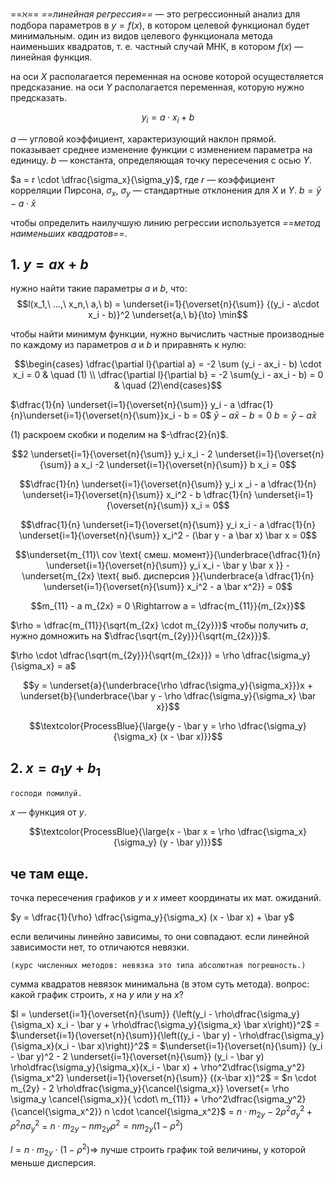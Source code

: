 ==$\aleph$== *==линейная регрессия==* — это регрессионный анализ для подбора параметров в $y = f(x)$, в котором целевой функционал будет минимальным. один из видов целевого функционала метода наименьших квадратов, т. е. частный случай МНК, в котором $f(x)$ — линейная функция.

на оси $X$ располагается переменная на основе которой осуществляется предсказание.
на оси $Y$ располагается переменная, которую нужно предсказать.

$$y_i = a \cdot x_i + b$$

$a$ — угловой коэффициент, характеризующий наклон прямой. показывает среднее изменение функции с изменением параметра на единицу.
$b$ — константа, определяющая точку пересечения с осью $Y$.

$a = r \cdot \dfrac{\sigma_x}{\sigma_y}$, где $r$ — коэффициент корреляции Пирсона, $\sigma_x,\ \sigma_y$ — стандартные отклонения для $X$ и $Y$.
$b = \bar y - a \cdot \bar x$

чтобы определить наилучшую линию регрессии используется *==метод наименьших квадратов==*.

## 1. $y = ax+b$

нужно найти такие параметры $a$ и $b$, что:
$$l(x_1,\ ...,\ x_n,\ a,\ b) = \underset{i=1}{\overset{n}{\sum}} {(y_i - a\cdot x_i - b)}^2 \underset{a,\ b}{\to} \min$$

чтобы найти минимум функции, нужно вычислить частные производные по каждому из параметров $a$ и $b$ и приравнять к нулю:

$$\begin{cases} \dfrac{\partial l}{\partial a} = -2 \sum (y_i - ax_i - b) \cdot x_i = 0 & \quad (1) \\ \dfrac{\partial l}{\partial b} = -2 \sum(y_i - ax_i - b) = 0 & \quad (2)\end{cases}$$

$\dfrac{1}{n} \underset{i=1}{\overset{n}{\sum}} y_i - a \dfrac{1}{n}\underset{i=1}{\overset{n}{\sum}}x_i - b = 0$
$\bar y - a \bar x - b = 0$
$b = \bar y - a \bar x$

$(1)$ раскроем скобки и поделим на $-\dfrac{2}{n}$.

$$2 \underset{i=1}{\overset{n}{\sum}} y_i x_i - 2 \underset{i=1}{\overset{n}{\sum}} a x_i -2 \underset{i=1}{\overset{n}{\sum}} b x_i = 0$$

$$\dfrac{1}{n} \underset{i=1}{\overset{n}{\sum}} y_i x _i - a \dfrac{1}{n} \underset{i=1}{\overset{n}{\sum}} x_i^2 - b \dfrac{1}{n} \underset{i=1}{\overset{n}{\sum}} x_i = 0$$

$$\dfrac{1}{n} \underset{i=1}{\overset{n}{\sum}} y_i x_i - a \dfrac{1}{n} \underset{i=1}{\overset{n}{\sum}} x_i^2 - (\bar y - a \bar x) \bar x = 0$$

$$\underset{m_{11}\ cov \text{ смеш. момент}}{\underbrace{\dfrac{1}{n} \underset{i=1}{\overset{n}{\sum}} y_i x_i - \bar y \bar x }} - \underset{m_{2x} \text{ выб. дисперсия }}{\underbrace{a \dfrac{1}{n} \underset{i=1}{\overset{n}{\sum}} x_i^2 - a \bar x^2}} = 0$$

$$m_{11} - a m_{2x} = 0 \Rightarrow a = \dfrac{m_{11}}{m_{2x}}$$

$\rho = \dfrac{m_{11}}{\sqrt{m_{2x} \cdot m_{2y}}}$ чтобы получить $a$, нужно домножить на $\dfrac{\sqrt{m_{2y}}}{\sqrt{m_{2x}}}$.

$\rho \cdot \dfrac{\sqrt{m_{2y}}}{\sqrt{m_{2x}}} = \rho \dfrac{\sigma_y}{\sigma_x} = a$

$$y = \underset{a}{\underbrace{\rho \dfrac{\sigma_y}{\sigma_x}}}x + \underset{b}{\underbrace{\bar y - \rho \dfrac{\sigma_y}{\sigma_x} \bar x}}$$

$$\textcolor{ProcessBlue}{\large{y - \bar y = \rho \dfrac{\sigma_y}{\sigma_x} (x - \bar x)}}$$



## 2. $x=a_1y + b_1$

```
господи помилуй.
```

$x$ — функция от $y$.

$$\textcolor{ProcessBlue}{\large{x - \bar x = \rho \dfrac{\sigma_x}{\sigma_y} (y - \bar y)}}$$

## че там еще.

точка пересечения графиков $y$ и $x$ имеет координаты их мат. ожиданий.

$y = \dfrac{1}{\rho} \dfrac{\sigma_y}{\sigma_x} (x - \bar x) + \bar y$

если величины линейно зависимы, то они совпадают. если линейной зависимости нет, то отличаются невязки.
```
(курс численных методов: невязка это типа абсолютная погрешность.)
```

сумма квадратов невязок минимальна (в этом суть метода). вопрос: какой график строить, $x$ на $y$ или $y$ на $x$?

$l = \underset{i=1}{\overset{n}{\sum}} {\left(y_i - \rho\dfrac{\sigma_y}{\sigma_x} x_i - \bar y + \rho\dfrac{\sigma_y}{\sigma_x} \bar x\right)}^2$ $=$ $\underset{i=1}{\overset{n}{\sum}}{\left((y_i - \bar y) - \rho\dfrac{\sigma_y}{\sigma_x}(x_i - \bar x)\right)}^2$ $=$ $\underset{i=1}{\overset{n}{\sum}} (y_i - \bar y)^2 - 2 \underset{i=1}{\overset{n}{\sum}} (y_i - \bar y) \rho\dfrac{\sigma_y}{\sigma_x}(x_i - \bar x) + \rho^2\dfrac{\sigma_y^2}{\sigma_x^2} \underset{i=1}{\overset{n}{\sum}} {(x-\bar x)}^2$ $=$ $n \cdot m_{2y} - 2 \rho\dfrac{\sigma_y}{\cancel{\sigma_x}} \overset{= \rho \sigma_y \cancel{\sigma_x}}{ \cdot\ m_{11}} + \rho^2\dfrac{\sigma_y^2}{\cancel{\sigma_x^2}} n \cdot \cancel{\sigma_x^2}$ $=$ $n \cdot m_{2y} - 2 \rho^2 \sigma_y^2 + \rho^2 n \sigma_y^2$ $=$ $n \cdot m_{2y} - n m_{2y} \rho^2 = n m_{2y}(1 - \rho^2)$

$l = n \cdot m_{2y} \cdot (1- \rho^2) \Rightarrow$ лучше строить график той величины, у которой меньше дисперсия.